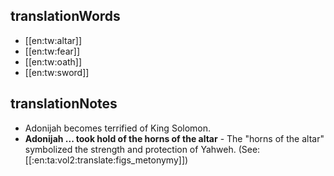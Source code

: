 ## translationWords

* [[en:tw:altar]]
* [[en:tw:fear]]
* [[en:tw:oath]]
* [[en:tw:sword]]

## translationNotes

* Adonijah becomes terrified of King Solomon.
* **Adonijah ... took hold of the horns of the altar** - The "horns of the altar" symbolized the strength and protection of Yahweh. (See: [[:en:ta:vol2:translate:figs_metonymy]])
